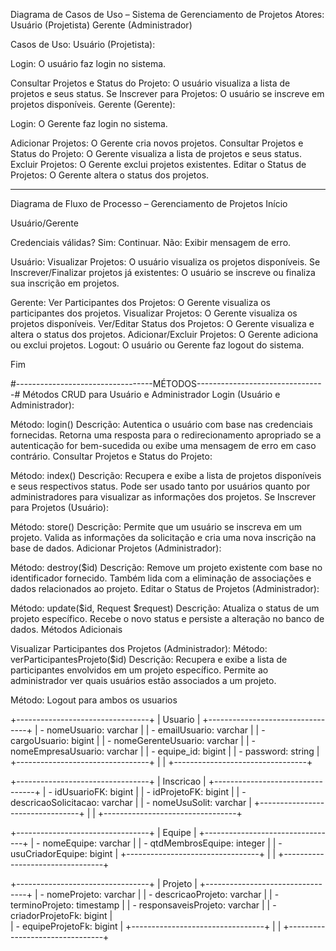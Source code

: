 Diagrama de Casos de Uso – Sistema de Gerenciamento de Projetos
Atores:
Usuário (Projetista)
Gerente (Administrador)

Casos de Uso:
Usuário (Projetista):

Login: O usuário faz login no sistema.

Consultar Projetos e Status do Projeto: O usuário visualiza a lista de projetos e seus status.
Se Inscrever para Projetos: O usuário se inscreve em projetos disponíveis.
Gerente (Gerente):

Login: O Gerente faz login no sistema.

Adicionar Projetos: O Gerente cria novos projetos.
Consultar Projetos e Status do Projeto: O Gerente visualiza a lista de projetos e seus status.
Excluir Projetos: O Gerente exclui projetos existentes.
Editar o Status de Projetos: O Gerente altera o status dos projetos.

---------------------------------------------------------------------
Diagrama de Fluxo de Processo – Gerenciamento de Projetos
Início

Usuário/Gerente

Credenciais válidas?
Sim: Continuar.
Não: Exibir mensagem de erro.

Usuário:
Visualizar Projetos: O usuário visualiza os projetos disponíveis.
Se Inscrever/Finalizar  projetos já existentes: O usuário se inscreve ou finaliza sua inscrição em projetos.

Gerente:
Ver Participantes dos Projetos: O Gerente visualiza os participantes dos projetos.
Visualizar Projetos: O Gerente visualiza os projetos disponíveis.
Ver/Editar Status dos Projetos: O Gerente visualiza e altera o status dos projetos.
Adicionar/Excluir Projetos: O Gerente adiciona ou exclui projetos.
Logout: O usuário ou Gerente faz logout do sistema.

Fim


#----------------------------------MÉTODOS--------------------------------#
Métodos CRUD para Usuário e Administrador
Login (Usuário e Administrador):

Método: login()
Descrição: Autentica o usuário com base nas credenciais fornecidas. Retorna uma resposta para o redirecionamento apropriado se a autenticação for bem-sucedida ou exibe uma mensagem de erro em caso contrário.
Consultar Projetos e Status do Projeto:

Método: index()
Descrição: Recupera e exibe a lista de projetos disponíveis e seus respectivos status. Pode ser usado tanto por usuários quanto por administradores para visualizar as informações dos projetos.
Se Inscrever para Projetos (Usuário):

Método: store()
Descrição: Permite que um usuário se inscreva em um projeto. Valida as informações da solicitação e cria uma nova inscrição na base de dados.
Adicionar Projetos (Administrador):

Método: destroy($id)
Descrição: Remove um projeto existente com base no identificador fornecido. Também lida com a eliminação de associações e dados relacionados ao projeto.
Editar o Status de Projetos (Administrador):

Método: update($id, Request $request)
Descrição: Atualiza o status de um projeto específico. Recebe o novo status e persiste a alteração no banco de dados.
Métodos Adicionais

Visualizar Participantes dos Projetos (Administrador):
Método: verParticipantesProjeto($id)
Descrição: Recupera e exibe a lista de participantes envolvidos em um projeto específico. Permite ao administrador ver quais usuários estão associados a um projeto.

Método: Logout para ambos os usuarios

+---------------------------------+
|             Usuario             |
+---------------------------------+
| - nomeUsuario: varchar          |
| - emailUsuario: varchar         |
| - cargoUsuario: bigint          |
| - nomeGerenteUsuario: varchar   |
| - nomeEmpresaUsuario: varchar   |
| - equipe_id: bigint             |
| - password: string              |
+---------------------------------+
|                                 |
+---------------------------------+

+---------------------------------+
|          Inscricao              |
+---------------------------------+
| - idUsuarioFK: bigint           |
| - idProjetoFK: bigint           |
| - descricaoSolicitacao: varchar |
| - nomeUsuSolit: varchar         |
+---------------------------------+
|                                 |
+---------------------------------+

+---------------------------------+
|            Equipe               |
+---------------------------------+
| - nomeEquipe: varchar           |
| - qtdMembrosEquipe: integer     |
| - usuCriadorEquipe: bigint      |
+---------------------------------+
|                                 |
+---------------------------------+

+---------------------------------+
|            Projeto              |
+---------------------------------+
| - nomeProjeto: varchar          |
| - descricaoProjeto: varchar     |
| - terminoProjeto: timestamp     |
| - responsaveisProjeto: varchar  |
| - criadorProjetoFk: bigint      |  
| - equipeProjetoFk: bigint       |
+---------------------------------+
|                                |
+--------------------------------+
